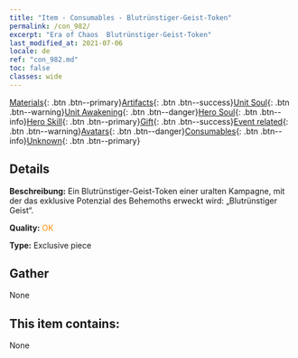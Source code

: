 ```yaml
---
title: "Item - Consumables - Blutrünstiger-Geist-Token"
permalink: /con_982/
excerpt: "Era of Chaos  Blutrünstiger-Geist-Token"
last_modified_at: 2021-07-06
locale: de
ref: "con_982.md"
toc: false
classes: wide
---
```

 [Materials](/ItemsDE/){: .btn .btn--primary}[Artifacts](/ItemsDE/Artifacts/){: .btn .btn--success}[Unit Soul](/ItemsDE/UnitSoul/){: .btn .btn--warning}[Unit Awakening](/ItemsDE/UnitAwakening/){: .btn .btn--danger}[Hero Soul](/ItemsDE/HeroSoul/){: .btn .btn--info}[Hero Skill](/ItemsDE/HeroSkill/){: .btn .btn--primary}[Gift](/ItemsDE/Gift/){: .btn .btn--success}[Event related](/ItemsDE/Events/){: .btn .btn--warning}[Avatars](/ItemsDE/Avatars/){: .btn .btn--danger}[Consumables](/ItemsDE/Consumables/){: .btn .btn--info}[Unknown](/ItemsDE/Unknown/){: .btn .btn--primary}

## Details
 **Beschreibung:** Ein Blutrünstiger-Geist-Token einer uralten Kampagne, mit der das exklusive Potenzial des Behemoths erweckt wird: „Blutrünstiger Geist“.

 **Quality:** <span style="color: #FF8C00">OK</span>

 **Type:** Exclusive piece

## Gather

  None

## This item contains:

  None

